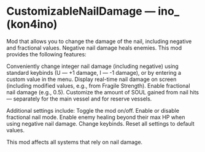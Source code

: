 # CustomizableNailDamage — ino_ (kon4ino)

Mod that allows you to change the damage of the nail, including negative and fractional values. Negative nail damage heals enemies.
This mod provides the following features:

Conveniently change integer nail damage (including negative) using standard keybinds (U — +1 damage, I — -1 damage), or by entering a custom value in the menu.
Display real-time nail damage on screen (including modified values, e.g., from Fragile Strength).
Enable fractional nail damage (e.g., 0.5).
Customize the amount of SOUL gained from nail hits — separately for the main vessel and for reserve vessels.

Additional settings include:
Toggle the mod on/off.
Enable or disable fractional nail mode.
Enable enemy healing beyond their max HP when using negative nail damage.
Change keybinds.
Reset all settings to default values.

This mod affects all systems that rely on nail damage.
